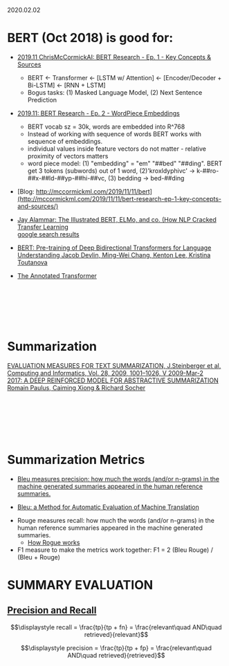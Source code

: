 2020.02.02
# BERT (Oct 2018) is good for: 
- [2019.11 ChrisMcCormickAI: BERT Research - Ep. 1 - Key Concepts & Sources](https://www.youtube.com/watch?v=FKlPCK1uFrc&list=PLam9sigHPGwOBuH4_4fr-XvDbe5uneaf6)<br>
    - BERT <- Transformer <- [LSTM w/ Attention] <- [Encoder/Decoder + Bi-LSTM] <- [RNN + LSTM]
    - Bogus tasks: (1) Masked Language Model, (2) Next Sentence Prediction
- [2019.11: BERT Research - Ep. 2 - WordPiece Embeddings](https://www.youtube.com/watch?v=zJW57aCBCTk&list=PLam9sigHPGwOBuH4_4fr-XvDbe5uneaf6&index=2)<br>
    - BERT vocab sz = 30k, words are embedded into R^768
    - Instead of working with sequence of words BERT works with sequence of embeddings.
    - individual values inside feature vectors do not matter - relative proximity of vectors matters
    - word piece model: (1) "embedding" = "em" "##bed" "##ding". BERT get 3 tokens (subwords) out of 1 word, (2)'kroxldyphivc' -> k-##ro-##x-##ld-##yp-##hi-##vc, (3) bedding -> bed-##ding
- [Blog: http://mccormickml.com/2019/11/11/bert](http://mccormickml.com/2019/11/11/bert-research-ep-1-key-concepts-and-sources/)<br>

- [Jay Alammar: The Illustrated BERT, ELMo, and co. (How NLP Cracked Transfer Learning](http://jalammar.github.io/illustrated-bert/)<br>
[google search results](https://www.google.com/search?q=BERT+and+other+transformers&rlz=1C1GCEA_enUS800US800&oq=bert&aqs=chrome.2.69i57j0j69i59j46l2j69i64l3.5639j0j7&sourceid=chrome&ie=UTF-8)<br>
- [BERT: Pre-training of Deep Bidirectional Transformers for Language Understanding
Jacob Devlin, Ming-Wei Chang, Kenton Lee, Kristina Toutanova](https://arxiv.org/abs/1810.04805)<br>
- [The Annotated Transformer](https://nlp.seas.harvard.edu/2018/04/03/attention.html)<br>

[]()<br>
[]()<br>
[]()<br>
[]()<br>
[]()<br>

# Summarization
[EVALUATION MEASURES FOR TEXT SUMMARIZATION, J.Steinberger et al, Computing and Informatics, Vol. 28, 2009, 1001–1026, V 2009-Mar-2 ](http://www.cai.sk/ojs/index.php/cai/article/viewFile/37/24)<br>
[2017: A DEEP REINFORCED MODEL FOR ABSTRACTIVE SUMMARIZATION Romain Paulus, Caiming Xiong & Richard Socher](https://arxiv.org/pdf/1705.04304.pdf)<br>
[]()<br>
[]()<br>
[]()<br>
[]()<br>
[]()<br>
[]()<br>

# Summarization Metrics

* [Bleu measures precision: how much the words (and/or n-grams) in the machine generated summaries appeared in the human reference summaries.](https://stackoverflow.com/questions/38045290/text-summarization-evaluation-bleu-vs-rouge)
 - [Bleu: a Method for Automatic Evaluation of Machine Translation](http://www1.cs.columbia.edu/nlp/sgd/bleu.pdf)

* Rouge measures recall: how much the words (and/or n-grams) in the human reference summaries appeared in the machine generated summaries.
  - [How Rogue works](http://text-analytics101.rxnlp.com/2017/01/how-rouge-works-for-evaluation-of.html)
* F1 measure to make the metrics work together: F1 = 2  (Bleu  Rouge) / (Bleu + Rouge)

# SUMMARY EVALUATION

## [Precision and Recall](https://en.wikipedia.org/wiki/Precision_and_recall)

$$\displaystyle  recall = \frac{tp}{tp + fn}  = \frac{relevant\quad AND\quad retrieved}{relevant}$$

$$\displaystyle  precision = \frac{tp}{tp + fp} = \frac{relevant\quad AND\quad retrieved}{retrieved}$$


